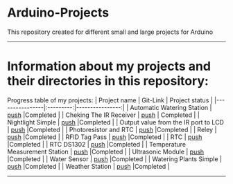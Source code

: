 # Arduino-Projects
This repository created for different small and large projects for Arduino
____
# Information about my projects and their directories in this repository:
Progress table of my projects:
| Project name | Git-Link | Project status |
|----------------|:---------:|----------------:|
| Automatic Watering Station | [push](https://github.com/xmzboy/Arduino-Projects/tree/main/automatic_watering_station) |Completed |
| Cheking The IR Receiver | [push](https://github.com/xmzboy/Arduino-Projects/tree/main/checking_the_IR_receiver) | Completed |
| Nightlight Simple | [push](https://github.com/xmzboy/Arduino-Projects/tree/main/nightlight_simple) |Completed |
| Output value from the IR port to LCD | [push](https://github.com/xmzboy/Arduino-Projects/tree/main/output_value_from_IR_port_to_LCD) |Completed |
| Photoresistor and RTC | [push](https://github.com/xmzboy/Arduino-Projects/tree/main/photoresistor_and_RTC) |Completed |
| Reley | [push](https://github.com/xmzboy/Arduino-Projects/tree/main/reley) |Completed |
| RFID Tag Pass | [push](https://github.com/xmzboy/Arduino-Projects/tree/main/RFID_tag_pass) |Completed |
| RTC | [push](https://github.com/xmzboy/Arduino-Projects/tree/main/RTC) |Completed |
| RTC DS1302 | [push](https://github.com/xmzboy/Arduino-Projects/tree/main/RTC_DS1302) |Completed |
| Temperature Measurement Station | [push](https://github.com/xmzboy/Arduino-Projects/tree/main/temperature_measurement_station) |Completed |
| Ultrasonic Module | [push](https://github.com/xmzboy/Arduino-Projects/tree/main/ultrasonic) |Completed |
| Water Sensor | [push](https://github.com/xmzboy/Arduino-Projects/tree/main/water_sensor) |Completed |
| Watering Plants Simple | [push](https://github.com/xmzboy/Arduino-Projects/tree/main/watering_plants_simple) |Completed |
| Weather Station | [push](https://github.com/xmzboy/Arduino-Projects/tree/main/weather_station) |Completed |
____